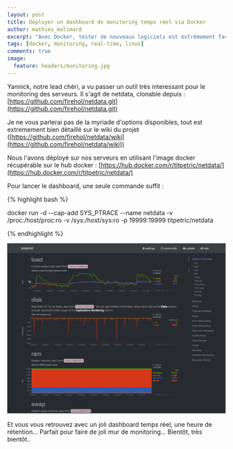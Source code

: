 ```yaml
---
layout: post
title: Déployer un dashboard de monitoring temps réel via Docker
author: mathieu_molimard
excerpt: "Avec Docker, tester de nouveaux logiciels est extrêmement facile, nous allons tester aujourd'hui un outil de monitoring temps reel"
tags: [docker, monitoring, real-time, linux]
comments: true
image:
  feature: headers/monitoring.jpg
---
```


Yannick, notre lead chéri, a vu passer un outil très interessant pour le monitoring des serveurs. Il s'agit de netdata, clonable depuis : [https://github.com/firehol/netdata.git](https://github.com/firehol/netdata.git)

Je ne vous parlerai pas de la myriade d'options disponibles, tout est extremement bien détaillé sur le wiki du projet ([https://github.com/firehol/netdata/wiki](https://github.com/firehol/netdata/wiki))

Nous l'avons déployé sur nos serveurs en utilisant l'image docker récupérable sur le hub docker : [https://hub.docker.com/r/titpetric/netdata/](https://hub.docker.com/r/titpetric/netdata/)

Pour lancer le dashboard, une seule commande suffit :

{% highlight bash %}

docker run -d --cap-add SYS_PTRACE --name netdata -v /proc:/host/proc:ro -v /sys:/host/sys:ro -p 19999:19999 titpetric/netdata

{% endhighlight %}


<img src="/images/2016-04-20/netdata.png">

Et vous vous retrouvez avec un joli dashboard temps réel, une heure de rétention... Parfait pour faire de joli mur de monitoring... Bientôt, très bientôt..
